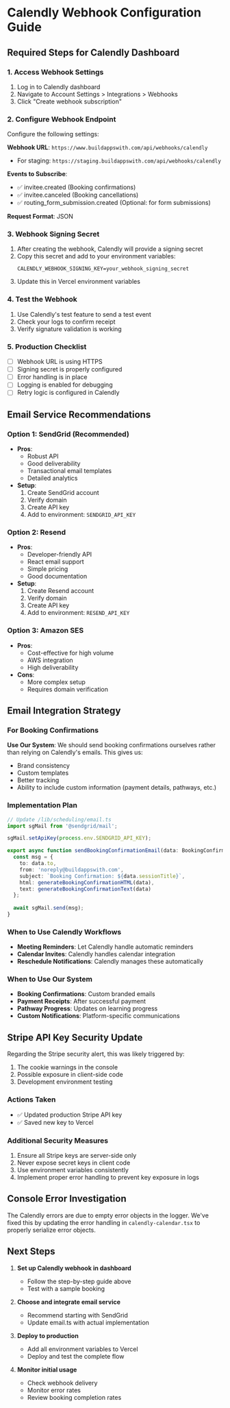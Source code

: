 # Calendly Webhook Configuration Guide

## Required Steps for Calendly Dashboard

### 1. Access Webhook Settings
1. Log in to Calendly dashboard
2. Navigate to Account Settings > Integrations > Webhooks
3. Click "Create webhook subscription"

### 2. Configure Webhook Endpoint
Configure the following settings:

**Webhook URL**: `https://www.buildappswith.com/api/webhooks/calendly`
- For staging: `https://staging.buildappswith.com/api/webhooks/calendly`

**Events to Subscribe**:
- ✅ invitee.created (Booking confirmations)
- ✅ invitee.canceled (Booking cancellations)
- ✅ routing_form_submission.created (Optional: for form submissions)

**Request Format**: JSON

### 3. Webhook Signing Secret
1. After creating the webhook, Calendly will provide a signing secret
2. Copy this secret and add to your environment variables:
   ```
   CALENDLY_WEBHOOK_SIGNING_KEY=your_webhook_signing_secret
   ```
3. Update this in Vercel environment variables

### 4. Test the Webhook
1. Use Calendly's test feature to send a test event
2. Check your logs to confirm receipt
3. Verify signature validation is working

### 5. Production Checklist
- [ ] Webhook URL is using HTTPS
- [ ] Signing secret is properly configured
- [ ] Error handling is in place
- [ ] Logging is enabled for debugging
- [ ] Retry logic is configured in Calendly

## Email Service Recommendations

### Option 1: SendGrid (Recommended)
- **Pros**: 
  - Robust API
  - Good deliverability
  - Transactional email templates
  - Detailed analytics
- **Setup**:
  1. Create SendGrid account
  2. Verify domain
  3. Create API key
  4. Add to environment: `SENDGRID_API_KEY`

### Option 2: Resend
- **Pros**:
  - Developer-friendly API
  - React email support
  - Simple pricing
  - Good documentation
- **Setup**:
  1. Create Resend account
  2. Verify domain
  3. Create API key
  4. Add to environment: `RESEND_API_KEY`

### Option 3: Amazon SES
- **Pros**:
  - Cost-effective for high volume
  - AWS integration
  - High deliverability
- **Cons**:
  - More complex setup
  - Requires domain verification

## Email Integration Strategy

### For Booking Confirmations
**Use Our System**: We should send booking confirmations ourselves rather than relying on Calendly's emails. This gives us:
- Brand consistency
- Custom templates
- Better tracking
- Ability to include custom information (payment details, pathways, etc.)

### Implementation Plan
```typescript
// Update /lib/scheduling/email.ts
import sgMail from '@sendgrid/mail';

sgMail.setApiKey(process.env.SENDGRID_API_KEY);

export async function sendBookingConfirmationEmail(data: BookingConfirmationEmailData) {
  const msg = {
    to: data.to,
    from: 'noreply@buildappswith.com',
    subject: `Booking Confirmation: ${data.sessionTitle}`,
    html: generateBookingConfirmationHTML(data),
    text: generateBookingConfirmationText(data)
  };
  
  await sgMail.send(msg);
}
```

### When to Use Calendly Workflows
- **Meeting Reminders**: Let Calendly handle automatic reminders
- **Calendar Invites**: Calendly handles calendar integration
- **Reschedule Notifications**: Calendly manages these automatically

### When to Use Our System
- **Booking Confirmations**: Custom branded emails
- **Payment Receipts**: After successful payment
- **Pathway Progress**: Updates on learning progress
- **Custom Notifications**: Platform-specific communications

## Stripe API Key Security Update

Regarding the Stripe security alert, this was likely triggered by:
1. The cookie warnings in the console
2. Possible exposure in client-side code
3. Development environment testing

### Actions Taken
- ✅ Updated production Stripe API key
- ✅ Saved new key to Vercel

### Additional Security Measures
1. Ensure all Stripe keys are server-side only
2. Never expose secret keys in client code
3. Use environment variables consistently
4. Implement proper error handling to prevent key exposure in logs

## Console Error Investigation

The Calendly errors are due to empty error objects in the logger. We've fixed this by updating the error handling in `calendly-calendar.tsx` to properly serialize error objects.

## Next Steps

1. **Set up Calendly webhook in dashboard**
   - Follow the step-by-step guide above
   - Test with a sample booking

2. **Choose and integrate email service**
   - Recommend starting with SendGrid
   - Update email.ts with actual implementation

3. **Deploy to production**
   - Add all environment variables to Vercel
   - Deploy and test the complete flow

4. **Monitor initial usage**
   - Check webhook delivery
   - Monitor error rates
   - Review booking completion rates